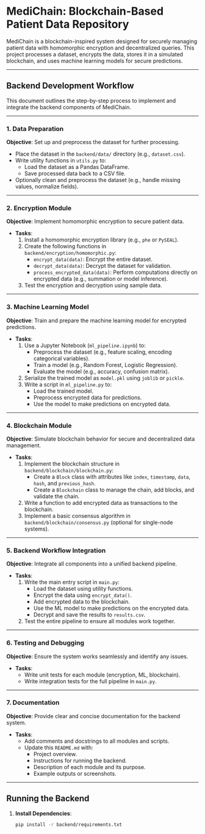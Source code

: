 # MediChain: Blockchain-Based Patient Data Repository

MediChain is a blockchain-inspired system designed for securely managing patient data with homomorphic encryption and decentralized queries. This project processes a dataset, encrypts the data, stores it in a simulated blockchain, and uses machine learning models for secure predictions.

---

## Backend Development Workflow

This document outlines the step-by-step process to implement and integrate the backend components of MediChain.

---

### 1. **Data Preparation**
**Objective**: Set up and preprocess the dataset for further processing.

- Place the dataset in the `backend/data/` directory (e.g., `dataset.csv`).
- Write utility functions in `utils.py` to:
  - Load the dataset as a Pandas DataFrame.
  - Save processed data back to a CSV file.
- Optionally clean and preprocess the dataset (e.g., handle missing values, normalize fields).

---

### 2. **Encryption Module**
**Objective**: Implement homomorphic encryption to secure patient data.

- **Tasks**:
  1. Install a homomorphic encryption library (e.g., `phe` or `PySEAL`).
  2. Create the following functions in `backend/encryption/homomorphic.py`:
     - `encrypt_data(data)`: Encrypt the entire dataset.
     - `decrypt_data(data)`: Decrypt the dataset for validation.
     - `process_encrypted_data(data)`: Perform computations directly on encrypted data (e.g., summation or model inference).
  3. Test the encryption and decryption using sample data.

---

### 3. **Machine Learning Model**
**Objective**: Train and prepare the machine learning model for encrypted predictions.

- **Tasks**:
  1. Use a Jupyter Notebook (`ml_pipeline.ipynb`) to:
     - Preprocess the dataset (e.g., feature scaling, encoding categorical variables).
     - Train a model (e.g., Random Forest, Logistic Regression).
     - Evaluate the model (e.g., accuracy, confusion matrix).
  2. Serialize the trained model as `model.pkl` using `joblib` or `pickle`.
  3. Write a script in `ml_pipeline.py` to:
     - Load the trained model.
     - Preprocess encrypted data for predictions.
     - Use the model to make predictions on encrypted data.

---

### 4. **Blockchain Module**
**Objective**: Simulate blockchain behavior for secure and decentralized data management.

- **Tasks**:
  1. Implement the blockchain structure in `backend/blockchain/blockchain.py`:
     - Create a `Block` class with attributes like `index`, `timestamp`, `data`, `hash`, and `previous_hash`.
     - Create a `Blockchain` class to manage the chain, add blocks, and validate the chain.
  2. Write a function to add encrypted data as transactions to the blockchain.
  3. Implement a basic consensus algorithm in `backend/blockchain/consensus.py` (optional for single-node systems).

---

### 5. **Backend Workflow Integration**
**Objective**: Integrate all components into a unified backend pipeline.

- **Tasks**:
  1. Write the main entry script in `main.py`:
     - Load the dataset using utility functions.
     - Encrypt the data using `encrypt_data()`.
     - Add encrypted data to the blockchain.
     - Use the ML model to make predictions on the encrypted data.
     - Decrypt and save the results to `results.csv`.
  2. Test the entire pipeline to ensure all modules work together.

---

### 6. **Testing and Debugging**
**Objective**: Ensure the system works seamlessly and identify any issues.

- **Tasks**:
  - Write unit tests for each module (encryption, ML, blockchain).
  - Write integration tests for the full pipeline in `main.py`.

---

### 7. **Documentation**
**Objective**: Provide clear and concise documentation for the backend system.

- **Tasks**:
  - Add comments and docstrings to all modules and scripts.
  - Update this `README.md` with:
    - Project overview.
    - Instructions for running the backend.
    - Description of each module and its purpose.
    - Example outputs or screenshots.

---

## Running the Backend

1. **Install Dependencies**:
   ```bash
   pip install -r backend/requirements.txt
